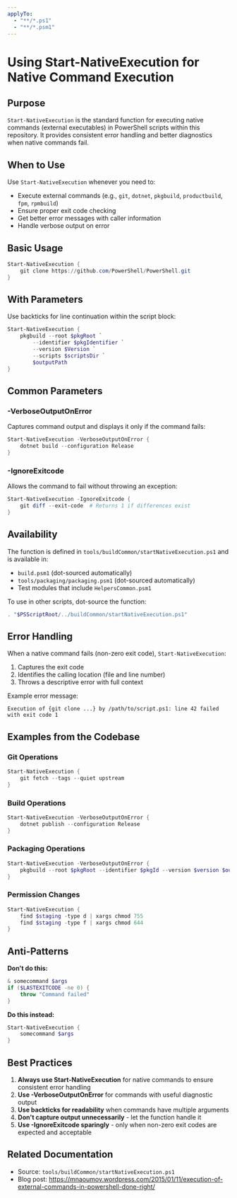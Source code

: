 ```yaml
---
applyTo:
  - "**/*.ps1"
  - "**/*.psm1"
---
```


# Using Start-NativeExecution for Native Command Execution

## Purpose

`Start-NativeExecution` is the standard function for executing native commands (external executables) in PowerShell scripts within this repository. It provides consistent error handling and better diagnostics when native commands fail.

## When to Use

Use `Start-NativeExecution` whenever you need to:
- Execute external commands (e.g., `git`, `dotnet`, `pkgbuild`, `productbuild`, `fpm`, `rpmbuild`)
- Ensure proper exit code checking
- Get better error messages with caller information
- Handle verbose output on error

## Basic Usage

```powershell
Start-NativeExecution {
    git clone https://github.com/PowerShell/PowerShell.git
}
```

## With Parameters

Use backticks for line continuation within the script block:

```powershell
Start-NativeExecution {
    pkgbuild --root $pkgRoot `
        --identifier $pkgIdentifier `
        --version $Version `
        --scripts $scriptsDir `
        $outputPath
}
```

## Common Parameters

### -VerboseOutputOnError

Captures command output and displays it only if the command fails:

```powershell
Start-NativeExecution -VerboseOutputOnError {
    dotnet build --configuration Release
}
```

### -IgnoreExitcode

Allows the command to fail without throwing an exception:

```powershell
Start-NativeExecution -IgnoreExitcode {
    git diff --exit-code  # Returns 1 if differences exist
}
```

## Availability

The function is defined in `tools/buildCommon/startNativeExecution.ps1` and is available in:
- `build.psm1` (dot-sourced automatically)
- `tools/packaging/packaging.psm1` (dot-sourced automatically)
- Test modules that include `HelpersCommon.psm1`

To use in other scripts, dot-source the function:

```powershell
. "$PSScriptRoot/../buildCommon/startNativeExecution.ps1"
```

## Error Handling

When a native command fails (non-zero exit code), `Start-NativeExecution`:
1. Captures the exit code
2. Identifies the calling location (file and line number)
3. Throws a descriptive error with full context

Example error message:
```
Execution of {git clone ...} by /path/to/script.ps1: line 42 failed with exit code 1
```

## Examples from the Codebase

### Git Operations
```powershell
Start-NativeExecution {
    git fetch --tags --quiet upstream
}
```

### Build Operations
```powershell
Start-NativeExecution -VerboseOutputOnError {
    dotnet publish --configuration Release
}
```

### Packaging Operations
```powershell
Start-NativeExecution -VerboseOutputOnError {
    pkgbuild --root $pkgRoot --identifier $pkgId --version $version $outputPath
}
```

### Permission Changes
```powershell
Start-NativeExecution {
    find $staging -type d | xargs chmod 755
    find $staging -type f | xargs chmod 644
}
```

## Anti-Patterns

**Don't do this:**
```powershell
& somecommand $args
if ($LASTEXITCODE -ne 0) {
    throw "Command failed"
}
```

**Do this instead:**
```powershell
Start-NativeExecution {
    somecommand $args
}
```

## Best Practices

1. **Always use Start-NativeExecution** for native commands to ensure consistent error handling
2. **Use -VerboseOutputOnError** for commands with useful diagnostic output
3. **Use backticks for readability** when commands have multiple arguments
4. **Don't capture output unnecessarily** - let the function handle it
5. **Use -IgnoreExitcode sparingly** - only when non-zero exit codes are expected and acceptable

## Related Documentation

- Source: `tools/buildCommon/startNativeExecution.ps1`
- Blog post: https://mnaoumov.wordpress.com/2015/01/11/execution-of-external-commands-in-powershell-done-right/
